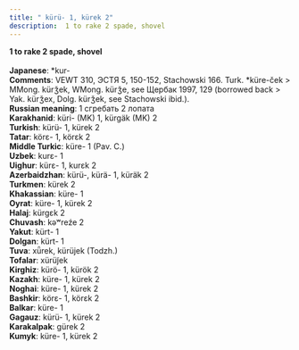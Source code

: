 ```yaml
---
title: " kürü- 1, kürek 2"
description:  1 to rake 2 spade, shovel
---
```

<p data-pagefind-weight="0.5">
<strong> 1 to rake 2 spade, shovel</strong><br><br>
<strong>Japanese</strong>:  *kur-<br>
<strong>Comments</strong>:  VEWT 310, ЭСТЯ 5, 150-152, Stachowski 166. Turk. *küre-ček > MMong. kürǯek, WMong. kürǯe, see Щербак 1997, 129 (borrowed back > Yak. kürǯex, Dolg. kürǯek, see Stachowski ibid.).<br>
<strong>Russian meaning</strong>:  1 сгребать 2 лопата<br>
<strong>Karakhanid</strong>:  küri- (MK) 1, kürgäk (MK) 2<br>
<strong>Turkish</strong>:  kürü- 1, kürek 2<br>
<strong>Tatar</strong>:  körɛ- 1, körɛk 2<br>
<strong>Middle Turkic</strong>:  küre- 1 (Pav. C.)<br>
<strong>Uzbek</strong>:  kurɛ- 1<br>
<strong>Uighur</strong>:  kürɛ- 1, kurɛk 2<br>
<strong>Azerbaidzhan</strong>:  kürü-, kürä- 1, küräk 2<br>
<strong>Turkmen</strong>:  kürek 2<br>
<strong>Khakassian</strong>:  küre- 1<br>
<strong>Oyrat</strong>:  küre- 1, kürek 2<br>
<strong>Halaj</strong>:  kürgɛk 2<br>
<strong>Chuvash</strong>:  kǝʷreźe 2<br>
<strong>Yakut</strong>:  kürt- 1<br>
<strong>Dolgan</strong>:  kürt- 1<br>
<strong>Tuva</strong>:  xǖrek, kürüjek (Todzh.)<br>
<strong>Tofalar</strong>:  xürüj̃ek<br>
<strong>Kirghiz</strong>:  kürö- 1, kürök 2<br>
<strong>Kazakh</strong>:  küre- 1, kürek 2<br>
<strong>Noghai</strong>:  küre- 1, kürek 2<br>
<strong>Bashkir</strong>:  körɛ- 1, körɛk 2<br>
<strong>Balkar</strong>:  küre- 1<br>
<strong>Gagauz</strong>:  kürü- 1, kürek 2<br>
<strong>Karakalpak</strong>:  gürek 2<br>
<strong>Kumyk</strong>:  küre- 1, kürek 2<br>

</p>
